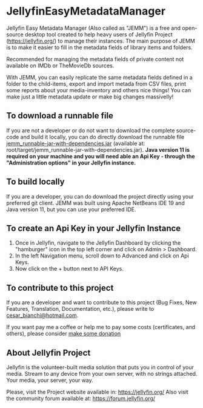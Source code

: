 # JellyfinEasyMetadataManager

Jellyfin Easy Metadata Manager (Also called as "JEMM") is a free and open-source desktop tool created to help heavy users of Jellyfin Project (https://jellyfin.org/) to manage their instances.
The main purpose of JEMM is to make it easier to fill in the metadata fields of library items and folders. 

Recommended for managing the metadata fields of private content not available on IMDb or TheMovieDb sources.

With JEMM, you can easily replicate the same metadata fields defined in a folder to the child-items, export and import metada from CSV files, print some reports about your media-inventory and others nice things!
You can make just a little metadata update or make big changes massivelly!

## To download a runnable file
If you are not a developer or do not want to download the complete source-code and build it locally, you can do directly download the runnable file [jemm_runnable-jar-with-dependencies.jar](target/jemm_runnable-jar-with-dependencies.jar) (available at: root/target/jemm_runnable-jar-with-dependencies.jar). 
**Java version 11 is required on your machine and you will need able an Api Key - through the "Administration options" in your Jellyfin instance.**

## To build locally
If you are a developer, you can do download the project directly using your preferred git client. 
JEMM was built using Apache NetBeans IDE 19 and Java version 11, but you can use your preferred IDE.

## To create an Api Key in your Jellyfin Instance
1. Once in Jellyfin, navigate to the Jellyfin Dashboard by clicking the "hamburger" icon in the top left corner and click on Admin > Dashboard. 
2. In the left Navigation menu, scroll down to Advanced and click on Api Keys. 
3. Now click on the + button next to API Keys.

## To contribute to this project
If you are a developer and want to contribute to this project (Bug Fixes, New Features, Translation, Documentation, etc.), please write to cesar_bianchi@hotmail.com.

If you want pay me a coffee or help me to pay some costs (certificates, and others), please consider [make some donation](https://www.paypal.com/donate/?hosted_button_id=SUBJ5D8KVC6ZN)

## About Jellyfin Project
Jellyfin is the volunteer-built media solution that puts you in control of your media. 
Stream to any device from your own server, with no strings attached. Your media, your server, your way.

Please, visit the Project website available in: https://jellyfin.org/
Also visit the community forum available at: https://forum.jellyfin.org/
